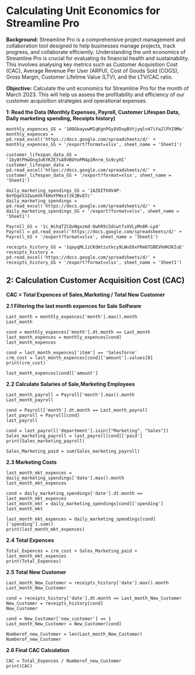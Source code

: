 # **Calculating Unit Economics for Streamline Pro**

**Background:** Streamline Pro is a comprehensive project management and collaboration tool designed to help businesses manage projects, track progress, and collaborate efficiently. Understanding the unit economics of Streamline Pro is crucial for evaluating its financial health and sustainability. This involves analysing key metrics such as Customer Acquisition Cost (CAC), Average Revenue Per User (ARPU), Cost of Goods Sold (COGS), Gross Margin, Customer Lifetime Value (LTV), and the LTV/CAC ratio.

**Objective:** Calculate the unit economics for Streamline Pro for the month of March 2023. This will help us assess the profitability and efficiency of our customer acquisition strategies and operational expenses.

****1:** Read the Data (Monthly Expenses, Payroll, Customer Lifespan Data, Daily marketing spending, Receipts history)**

    monthly_expences_GS = '10OGbaywwMIqKgnPGy8VDvpBVtjyqln47iYa2lFhI9Mw'
    monthly_expences = pd.read_excel('https://docs.google.com/spreadsheets/d/' + monthly_expences_GS + '/export?format=xlsx', sheet_name = 'Sheet1')
    
    customer_lifespan_data_GS = '1by8tPHwOnq3uKYK2E7sA9VBUYoPM4p1Rnrm_Ss9cyHI'
    customer_lifespan_data = pd.read_excel('https://docs.google.com/spreadsheets/d/' + customer_lifespan_data_GS + '/export?format=xlsx', sheet_name = 'Sheet1')
    
    daily_marketing_spendings_GS = '1AZOIThOV4P-0eYDge53ZwumVkfkHoYPWxst3k3Bv87c'
    daily_marketing_spendings = pd.read_excel('https://docs.google.com/spreadsheets/d/' + daily_marketing_spendings_GS + '/export?format=xlsx', sheet_name = 'Sheet1')
    
    Payroll_GS = '1c_WihqTZCQvNgxzmd-OwhR9i5diwtfxXVLyMn8R-Lp4'
    Payroll = pd.read_excel('https://docs.google.com/spreadsheets/d/' + Payroll_GS + '/export?format=xlsx', sheet_name = 'Sheet1')
    
    receipts_history_GS = '1qayqML1zCKdmtzutkcy9LWvE6xFRm6TGBEVkHHJKIuE'
    receipts_history = pd.read_excel('https://docs.google.com/spreadsheets/d/' + receipts_history_GS + '/export?format=xlsx', sheet_name = 'Sheet1')
## ****2:** Calculation Customer Acquisition Cost (CAC)**
**CAC = Total Expences of Sales,Marketing / Total New Customer**

**2.1 Filtering the last month expences for Sale Solfware**
    
    Last_month = monthly_expences['month'].max().month
    Last_month
    
    cond = monthly_expences['month'].dt.month == Last_month
    last_month_expences = monthly_expences[cond]
    last_month_expences
 
    cond = last_month_expences['item'] == 'Salesforce'
    crm_cost = last_month_expences[cond]['amount'].values[0]
    print(crm_cost)
    
    last_month_expences[cond]['amount']
**2.2 Calculate Salaries of Sale,Marketing Employees**
    
    Last_month_payroll = Payroll['month'].max().month
    Last_month_payroll
    
    cond = Payroll['month'].dt.month == Last_month_payroll
    last_payroll = Payroll[cond]
    last_payroll
    
    cond = last_payroll['department'].isin(["Marketing", "Sales"])
    Sales_marketing_payroll = last_payroll[cond]['paid']
    print(Sales_marketing_payroll)
    
    Sales_Marketing_paid = sum(Sales_marketing_payroll)
    
**2.3 Marketing Costs**

    last_month_mkt_expences = daily_marketing_spendings['date'].max().month
    last_month_mkt_expences
    
    cond = daily_marketing_spendings['date'].dt.month == last_month_mkt_expences
    last_month_mkt = daily_marketing_spendings[cond]['spending']
    last_month_mkt
    
    last_month_mkt_expences = daily_marketing_spendings[cond]['spending'].sum()
    print(last_month_mkt_expences)
    
**2.4 Total Expences**

    Total_Expences = crm_cost + Sales_Marketing_paid + last_month_mkt_expences
    print(Total_Expences)
    
**2.5 Total New Customer**

    Last_month_New_Customer = receipts_history['date'].max().month
    Last_month_New_Customer
    
    cond = receipts_history['date'].dt.month == Last_month_New_Customer
    New_Customer = receipts_history[cond]
    New_Customer
    
    cond = New_Customer['new_customer'] == 1
    Last_month_New_Customer = New_Customer[cond]
    
    Numberof_new_Customer = len(Last_month_New_Customer)
    Numberof_new_Customer
    
**2.6 Final CAC Calculation**

    CAC = Total_Expences / Numberof_new_Customer
    print(CAC)
